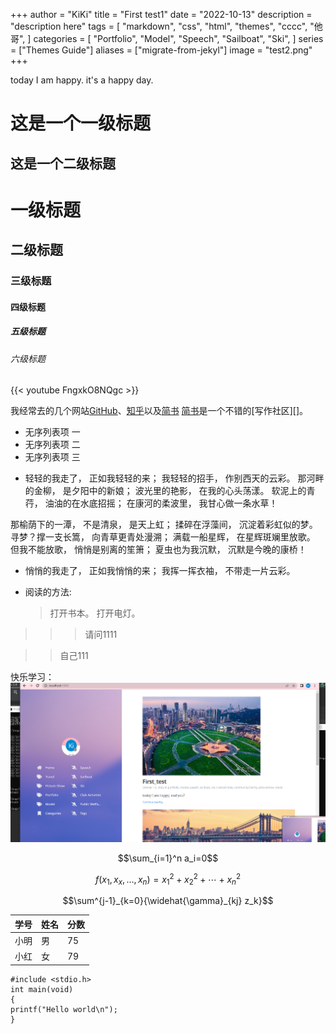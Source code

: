 +++
author = "KiKi"
title = "First test1"
date = "2022-10-13"
description = "description here"
tags = [
"markdown",
"css",
"html",
"themes",
"cccc",
"他哥",
]
categories = [
"Portfolio",
"Model",
"Speech",
"Sailboat",
"Ski",
]
series = ["Themes Guide"]
aliases = ["migrate-from-jekyl"]
image = "test2.png"
+++

today I am happy. it's a happy day.

这是一个一级标题
============================

这是一个二级标题
--------------------------------------------------


# 一级标题
## 二级标题
### 三级标题
#### 四级标题
##### 五级标题
###### 六级标题


{{< youtube FngxkO8NQgc >}}

我经常去的几个网站[GitHub][1]、[知乎][2]以及[简书][3]
[简书][3]是一个不错的[写作社区][]。

[1]:https://github.com "GitHub"
[2]:https://www.zhihu.com "知乎"
[3]:http://www.jianshu.com "简书"

- 无序列表项 一
- 无序列表项 二
- 无序列表项 三


*   轻轻的我走了， 正如我轻轻的来； 我轻轻的招手， 作别西天的云彩。
那河畔的金柳， 是夕阳中的新娘； 波光里的艳影， 在我的心头荡漾。
软泥上的青荇， 油油的在水底招摇； 在康河的柔波里， 我甘心做一条水草！

那榆荫下的一潭， 不是清泉， 是天上虹； 揉碎在浮藻间， 沉淀着彩虹似的梦。
寻梦？撑一支长篙， 向青草更青处漫溯； 满载一船星辉， 在星辉斑斓里放歌。
但我不能放歌， 悄悄是别离的笙箫； 夏虫也为我沉默， 沉默是今晚的康桥！


*   悄悄的我走了， 正如我悄悄的来； 我挥一挥衣袖， 不带走一片云彩。

*   阅读的方法:

    > 打开书本。
    > 打开电灯。



>>> 请问1111

>>自己111

快乐学习：
![快乐学习1](/images/test1.png)

$$\sum_{i=1}^n a_i=0$$

$$f(x_1,x_x,\ldots,x_n) = x_1^2 + x_2^2 + \cdots + x_n^2 $$

$$\sum^{j-1}_{k=0}{\widehat{\gamma}_{kj} z_k}$$


学号|姓名|分数
-|-|-
小明|男|75
小红|女|79

```
#include <stdio.h>
int main(void)
{
printf("Hello world\n");
}
```